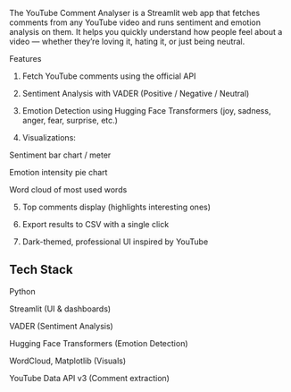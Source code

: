 The YouTube Comment Analyser is a Streamlit web app that fetches comments from any YouTube video and runs sentiment and emotion analysis on them.
It helps you quickly understand how people feel about a video — whether they’re loving it, hating it, or just being neutral.

 Features

1. Fetch YouTube comments using the official API

2. Sentiment Analysis with VADER (Positive / Negative / Neutral)

3. Emotion Detection using Hugging Face Transformers (joy, sadness, anger, fear, surprise, etc.)

4. Visualizations:

Sentiment bar chart / meter

Emotion intensity pie chart

Word cloud of most used words

5. Top comments display (highlights interesting ones)

6. Export results to CSV with a single click

7. Dark-themed, professional UI inspired by YouTube

Tech Stack
-------------------------------------------

Python 

Streamlit (UI & dashboards)

VADER (Sentiment Analysis)

Hugging Face Transformers (Emotion Detection)

WordCloud, Matplotlib (Visuals)

YouTube Data API v3 (Comment extraction)

